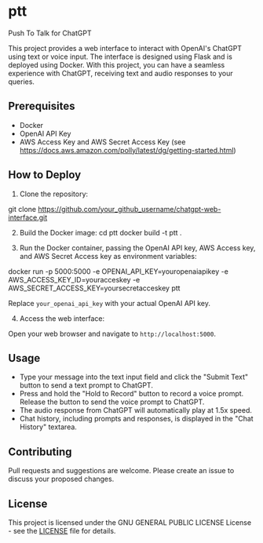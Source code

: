 # ptt
Push To Talk for ChatGPT

This project provides a web interface to interact with OpenAI's ChatGPT using text or voice input. The interface is designed using Flask and is deployed using Docker. With this project, you can have a seamless experience with ChatGPT, receiving text and audio responses to your queries.

## Prerequisites

- Docker
- OpenAI API Key
- AWS Access Key and AWS Secret Access Key (see https://docs.aws.amazon.com/polly/latest/dg/getting-started.html) 

## How to Deploy

1. Clone the repository:

  git clone https://github.com/your_github_username/chatgpt-web-interface.git

2. Build the Docker image:
  cd ptt
  docker build -t ptt .

3. Run the Docker container, passing the OpenAI API key, AWS Access key, and AWS Secret Access key as environment variables:

  docker run -p 5000:5000 -e OPENAI_API_KEY=youropenaiapikey -e AWS_ACCESS_KEY_ID=youracceskey -e AWS_SECRET_ACCESS_KEY=yoursecretacceskey ptt
  
  Replace `your_openai_api_key` with your actual OpenAI API key.

4. Access the web interface:

Open your web browser and navigate to `http://localhost:5000`.

## Usage

- Type your message into the text input field and click the "Submit Text" button to send a text prompt to ChatGPT.
- Press and hold the "Hold to Record" button to record a voice prompt. Release the button to send the voice prompt to ChatGPT.
- The audio response from ChatGPT will automatically play at 1.5x speed.
- Chat history, including prompts and responses, is displayed in the "Chat History" textarea.

## Contributing

Pull requests and suggestions are welcome. Please create an issue to discuss your proposed changes.


## License

This project is licensed under the GNU GENERAL PUBLIC LICENSE License - see the [LICENSE](LICENSE) file for details.
